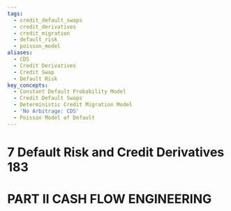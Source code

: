 ```yaml
---
tags:
  - credit_default_swaps
  - credit_derivatives
  - credit_migration
  - default_risk
  - poisson_model
aliases:
  - CDS
  - Credit Derivatives
  - Credit Swap
  - Default Risk
key_concepts:
  - Constant Default Probability Model
  - Credit Default Swaps
  - Deterministic Credit Migration Model
  - 'No Arbitrage: CDS'
  - Poisson Model of Default
---
```


# 7 Default Risk and Credit Derivatives 183  

[^7]: 1 Credit Default Swaps 184
[^7]: 1.1 Credit Default Swap 184
[^7]: 1.2 No Arbitrage: CDS vs Corporate Bond Spread 185
[^7]: 1.3 Bundled Single-Name Credit Derivatives 186
[^7]: 2 A Constant Default Probability Model. 190
[^7]: 3 A Deterministic Credit Migration Model 193
[^7]: 4 A Poisson Model of Single Issuer Default 195
[^7]: 4.1 Poisson Distribution 195
[^7]: 4.2 A Single Issuer Default Model. 196
[^7]: 4.3 Pricing a Credit Default Swap in a Single Issuer Default Model 198
[^7]: 5 The Default Correlation of the Reference Issuer and the Protection Seller 199

# PART II CASH FLOW ENGINEERING
